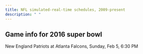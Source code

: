 ```yaml
---
title: NFL simulated-real-time schedules, 2009-present
description: " "
---
```


## Game info for 2016 super bowl
New England Patriots at Atlanta Falcons, Sunday, Feb 5, 6:30 PM

